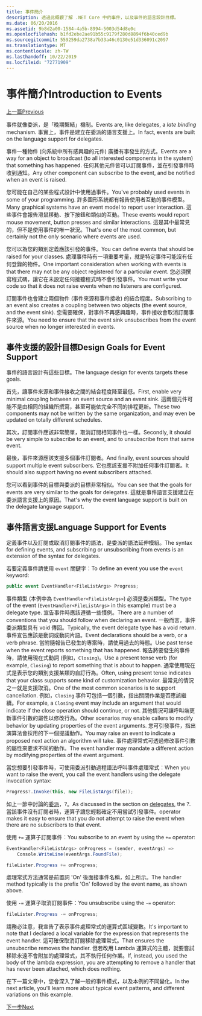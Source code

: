 ```yaml
---
title: 事件簡介
description: 透過此概觀了解 .NET Core 中的事件，以及事件的語言設計目標。
ms.date: 06/20/2016
ms.assetid: 9b8d2a00-1584-4a5b-8994-5003d54d8e0c
ms.openlocfilehash: b1fd2ebe2ae91b55c9179f280d8894f6b40ced9b
ms.sourcegitcommit: 559259da2738a7b33a46c0130e51d336091c2097
ms.translationtype: MT
ms.contentlocale: zh-TW
ms.lasthandoff: 10/22/2019
ms.locfileid: "72771909"
---
```

# <a name="introduction-to-events"></a><span data-ttu-id="22049-103">事件簡介</span><span class="sxs-lookup"><span data-stu-id="22049-103">Introduction to Events</span></span>

[<span data-ttu-id="22049-104">上一篇</span><span class="sxs-lookup"><span data-stu-id="22049-104">Previous</span></span>](delegates-patterns.md)

<span data-ttu-id="22049-105">事件就像委派，是「晚期繫結」機制。</span><span class="sxs-lookup"><span data-stu-id="22049-105">Events are, like delegates, a *late binding* mechanism.</span></span> <span data-ttu-id="22049-106">事實上，事件是建立在委派的語言支援上。</span><span class="sxs-lookup"><span data-stu-id="22049-106">In fact, events are built on the language support for delegates.</span></span>

<span data-ttu-id="22049-107">事件一種物件 (向系統中所有感興趣的元件) 廣播有事發生的方式。</span><span class="sxs-lookup"><span data-stu-id="22049-107">Events are a way for an object to broadcast (to all interested components in the system) that something has happened.</span></span> <span data-ttu-id="22049-108">任何其他元件皆可以訂閱事件，並在引發事件時收到通知。</span><span class="sxs-lookup"><span data-stu-id="22049-108">Any other component can subscribe to the event, and be notified when an event is raised.</span></span>

<span data-ttu-id="22049-109">您可能在自己的某些程式設計中使用過事件。</span><span class="sxs-lookup"><span data-stu-id="22049-109">You've probably used events in some of your programming.</span></span> <span data-ttu-id="22049-110">許多圖形系統都有報告使用者互動的事件模型。</span><span class="sxs-lookup"><span data-stu-id="22049-110">Many graphical systems have an event model to report user interaction.</span></span> <span data-ttu-id="22049-111">這些事件會報告滑鼠移動、按下按鈕和類似的互動。</span><span class="sxs-lookup"><span data-stu-id="22049-111">These events would report mouse movement, button presses and similar interactions.</span></span> <span data-ttu-id="22049-112">這是其中最常見的，但不是使用事件的唯一狀況。</span><span class="sxs-lookup"><span data-stu-id="22049-112">That's one of the most common, but certainly not the only scenario where events are used.</span></span>

<span data-ttu-id="22049-113">您可以為您的類別定義應該引發的事件。</span><span class="sxs-lookup"><span data-stu-id="22049-113">You can define events that should be raised for your classes.</span></span> <span data-ttu-id="22049-114">處理事件時有一項重要考量，就是特定事件可能沒有任何登錄的物件。</span><span class="sxs-lookup"><span data-stu-id="22049-114">One important consideration when working with events is that there may not be any object registered for a particular event.</span></span> <span data-ttu-id="22049-115">您必須撰寫程式碼，讓它在未設定任何接聽程式時不會引發事件。</span><span class="sxs-lookup"><span data-stu-id="22049-115">You must write your code so that it does not raise events when no listeners are configured.</span></span>

<span data-ttu-id="22049-116">訂閱事件也會建立兩個物件 (事件來源和事件接收) 的結合程度。</span><span class="sxs-lookup"><span data-stu-id="22049-116">Subscribing to an event also creates a coupling between two objects (the event source, and the event sink).</span></span> <span data-ttu-id="22049-117">您需要確保，對事件不再感興趣時，事件接收會取消訂閱事件來源。</span><span class="sxs-lookup"><span data-stu-id="22049-117">You need to ensure that the event sink unsubscribes from the event source when no longer interested in events.</span></span>

## <a name="design-goals-for-event-support"></a><span data-ttu-id="22049-118">事件支援的設計目標</span><span class="sxs-lookup"><span data-stu-id="22049-118">Design Goals for Event Support</span></span>

<span data-ttu-id="22049-119">事件的語言設計有這些目標。</span><span class="sxs-lookup"><span data-stu-id="22049-119">The language design for events targets these goals.</span></span>

<span data-ttu-id="22049-120">首先，讓事件來源和事件接收之間的結合程度降至最低。</span><span class="sxs-lookup"><span data-stu-id="22049-120">First, enable very minimal coupling between an event source and an event sink.</span></span> <span data-ttu-id="22049-121">這兩個元件可能不是由相同的組織所撰寫，甚至可能依完全不同的排程更新。</span><span class="sxs-lookup"><span data-stu-id="22049-121">These two components may not be written by the same organization, and may even be updated on totally different schedules.</span></span>

<span data-ttu-id="22049-122">其次，訂閱事件應該非常簡單，取消訂閱相同事件也一樣。</span><span class="sxs-lookup"><span data-stu-id="22049-122">Secondly, it should be very simple to subscribe to an event, and to unsubscribe from that same event.</span></span>

<span data-ttu-id="22049-123">最後，事件來源應該支援多個事件訂閱者。</span><span class="sxs-lookup"><span data-stu-id="22049-123">And finally, event sources should support multiple event subscribers.</span></span> <span data-ttu-id="22049-124">它也應該支援不附加任何事件訂閱者。</span><span class="sxs-lookup"><span data-stu-id="22049-124">It should also support having no event subscribers attached.</span></span>

<span data-ttu-id="22049-125">您可以看到事件的目標與委派的目標非常相似。</span><span class="sxs-lookup"><span data-stu-id="22049-125">You can see that the goals for events are very similar to the goals for delegates.</span></span>
<span data-ttu-id="22049-126">這就是事件語言支援建立在委派語言支援上的原因。</span><span class="sxs-lookup"><span data-stu-id="22049-126">That's why the event language support is built on the delegate language support.</span></span>

## <a name="language-support-for-events"></a><span data-ttu-id="22049-127">事件語言支援</span><span class="sxs-lookup"><span data-stu-id="22049-127">Language Support for Events</span></span>

<span data-ttu-id="22049-128">定義事件以及訂閱或取消訂閱事件的語法，是委派的語法延伸模組。</span><span class="sxs-lookup"><span data-stu-id="22049-128">The syntax for defining events, and subscribing or unsubscribing from events is an extension of the syntax for delegates.</span></span>

<span data-ttu-id="22049-129">若要定義事件請使用 `event` 關鍵字︰</span><span class="sxs-lookup"><span data-stu-id="22049-129">To define an event you use the `event` keyword:</span></span>

```csharp
public event EventHandler<FileListArgs> Progress;
```

<span data-ttu-id="22049-130">事件類型 (本例中為 `EventHandler<FileListArgs>`) 必須是委派類型。</span><span class="sxs-lookup"><span data-stu-id="22049-130">The type of the event (`EventHandler<FileListArgs>` in this example) must be a delegate type.</span></span> <span data-ttu-id="22049-131">宣告事件時應該遵循一些慣例。</span><span class="sxs-lookup"><span data-stu-id="22049-131">There are a number of conventions that you should follow when declaring an event.</span></span> <span data-ttu-id="22049-132">一般而言，事件委派類型具有 void 傳回。</span><span class="sxs-lookup"><span data-stu-id="22049-132">Typically, the event delegate type has a void return.</span></span>
<span data-ttu-id="22049-133">事件宣告應該是動詞或動詞片語。</span><span class="sxs-lookup"><span data-stu-id="22049-133">Event declarations should be a verb, or a verb phrase.</span></span>
<span data-ttu-id="22049-134">當附隨報告已發生的專案時，請使用過去的時態。</span><span class="sxs-lookup"><span data-stu-id="22049-134">Use past tense when the event reports something that has happened.</span></span> <span data-ttu-id="22049-135">報告將要發生的事件時，請使用現在式動詞 (例如，`Closing`)。</span><span class="sxs-lookup"><span data-stu-id="22049-135">Use a present tense verb (for example, `Closing`) to report something that is about to happen.</span></span> <span data-ttu-id="22049-136">通常使用現在式是表示您的類別支援某類的自訂行為。</span><span class="sxs-lookup"><span data-stu-id="22049-136">Often, using present tense indicates that your class supports some kind of customization behavior.</span></span> <span data-ttu-id="22049-137">最常見的情況之一就是支援取消。</span><span class="sxs-lookup"><span data-stu-id="22049-137">One of the most common scenarios is to support cancellation.</span></span> <span data-ttu-id="22049-138">例如，`Closing` 事件可包括一個引數，指出關閉作業是否應該繼續。</span><span class="sxs-lookup"><span data-stu-id="22049-138">For example, a `Closing` event may include an argument that would indicate if the close operation should continue, or not.</span></span>  <span data-ttu-id="22049-139">其他情況可讓呼叫端更新事件引數的屬性以修改行為。</span><span class="sxs-lookup"><span data-stu-id="22049-139">Other scenarios may enable callers to modify behavior by updating properties of the event arguments.</span></span> <span data-ttu-id="22049-140">您可引發事件，指出演算法會採用的下一個提議動作。</span><span class="sxs-lookup"><span data-stu-id="22049-140">You may raise an event to indicate a proposed next action an algorithm will take.</span></span> <span data-ttu-id="22049-141">事件處理常式可透過修改事件引數的屬性來要求不同的動作。</span><span class="sxs-lookup"><span data-stu-id="22049-141">The event handler may mandate a different action by modifying  properties of the event argument.</span></span>

<span data-ttu-id="22049-142">當您想要引發事件時，可使用委派引動過程語法呼叫事件處理常式︰</span><span class="sxs-lookup"><span data-stu-id="22049-142">When you want to raise the event, you call the event handlers using the delegate invocation syntax:</span></span>

```csharp
Progress?.Invoke(this, new FileListArgs(file));
```

<span data-ttu-id="22049-143">如上一節中討論的[委派](delegates-patterns.md)，?。</span><span class="sxs-lookup"><span data-stu-id="22049-143">As discussed in the section on [delegates](delegates-patterns.md), the ?.</span></span>
<span data-ttu-id="22049-144">當該事件沒有訂閱者時，運算子讓您輕鬆確定不用嘗試引發事件。</span><span class="sxs-lookup"><span data-stu-id="22049-144">operator makes it easy to ensure that you do not attempt to raise the event when there are no subscribers to that event.</span></span>
 
<span data-ttu-id="22049-145">使用 `+=` 運算子訂閱事件︰</span><span class="sxs-lookup"><span data-stu-id="22049-145">You subscribe to an event by using the `+=` operator:</span></span>

```csharp
EventHandler<FileListArgs> onProgress = (sender, eventArgs) => 
    Console.WriteLine(eventArgs.FoundFile);

fileLister.Progress += onProgress;
```

<span data-ttu-id="22049-146">處理常式方法通常是前置詞 'On' 後面接事件名稱，如上所示。</span><span class="sxs-lookup"><span data-stu-id="22049-146">The handler method typically is the prefix 'On' followed by the event name, as shown above.</span></span>

<span data-ttu-id="22049-147">使用 `-=` 運算子取消訂閱事件：</span><span class="sxs-lookup"><span data-stu-id="22049-147">You unsubscribe using the `-=` operator:</span></span>

```csharp
fileLister.Progress -= onProgress;
```

<span data-ttu-id="22049-148">請務必注意，我宣告了表示事件處理常式的運算式區域變數。</span><span class="sxs-lookup"><span data-stu-id="22049-148">It's important to note that I declared a local variable for the expression that represents the event handler.</span></span> <span data-ttu-id="22049-149">這可確保取消訂閱移除處理常式。</span><span class="sxs-lookup"><span data-stu-id="22049-149">That ensures the unsubscribe removes the handler.</span></span>
<span data-ttu-id="22049-150">但若改用 Lambda 運算式的主體，就要嘗試移除永遠不會附加的處理常式，其不執行任何作業。</span><span class="sxs-lookup"><span data-stu-id="22049-150">If, instead, you used the body of the lambda expression, you are attempting to remove a handler that has never been attached, which does nothing.</span></span>

<span data-ttu-id="22049-151">在下一篇文章中，您會深入了解一般的事件模式，以及本例的不同變化。</span><span class="sxs-lookup"><span data-stu-id="22049-151">In the next article, you'll learn more about typical event patterns, and different variations on this example.</span></span>

[<span data-ttu-id="22049-152">下一步</span><span class="sxs-lookup"><span data-stu-id="22049-152">Next</span></span>](event-pattern.md)
